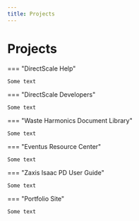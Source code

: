 ```yaml
---
title: Projects
---
```


# Projects

===  "DirectScale Help"

    Some text

=== "DirectScale Developers"

    Some text

=== "Waste Harmonics Document Library"

    Some text

=== "Eventus Resource Center"

    Some text

=== "Zaxis Isaac PD User Guide"

    Some text

=== "Portfolio Site"

    Some text